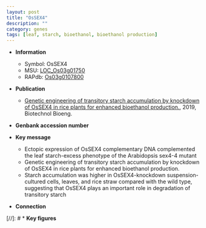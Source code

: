 ```yaml
---
layout: post
title: "OsSEX4"
description: ""
category: genes
tags: [leaf, starch, bioethanol, bioethanol production]
---
```


* **Information**  
    + Symbol: OsSEX4  
    + MSU: [LOC_Os03g01750](http://rice.plantbiology.msu.edu/cgi-bin/ORF_infopage.cgi?orf=LOC_Os03g01750)  
    + RAPdb: [Os03g0107800](http://rapdb.dna.affrc.go.jp/viewer/gbrowse_details/irgsp1?name=Os03g0107800)  

* **Publication**  
    + [Genetic engineering of transitory starch accumulation by knockdown of OsSEX4 in rice plants for enhanced bioethanol production.](http://www.ncbi.nlm.nih.gov/pubmed?term=Genetic+engineering+of+transitory+starch+accumulation+by+knockdown+of+OsSEX4+in+rice+plants+for+enhanced+bioethanol+production.%5BTitle%5D), 2019, Biotechnol Bioeng.

* **Genbank accession number**  

* **Key message**  
    + Ectopic expression of OsSEX4 complementary DNA complemented the leaf starch-excess phenotype of the Arabidopsis sex4-4 mutant
    + Genetic engineering of transitory starch accumulation by knockdown of OsSEX4 in rice plants for enhanced bioethanol production.
    + Starch accumulation was higher in OsSEX4-knockdown suspension-cultured cells, leaves, and rice straw compared with the wild type, suggesting that OsSEX4 plays an important role in degradation of transitory starch

* **Connection**  

[//]: # * **Key figures**  


